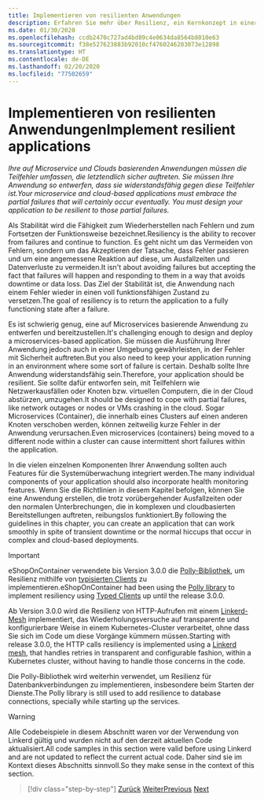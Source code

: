 ```yaml
---
title: Implementieren von resilienten Anwendungen
description: Erfahren Sie mehr über Resilienz, ein Kernkonzept in einer Microservicesarchitektur. Sie müssen wissen, wie Sie mit vorübergehenden Ausfällen sinnvoll umgehen, wenn diese auftreten.
ms.date: 01/30/2020
ms.openlocfilehash: ccdb2470c727ad4bd89c4e0634da8564b8010e63
ms.sourcegitcommit: f38e527623883b92010cf4760246203073e12898
ms.translationtype: HT
ms.contentlocale: de-DE
ms.lasthandoff: 02/20/2020
ms.locfileid: "77502659"
---
```

# <a name="implement-resilient-applications"></a><span data-ttu-id="aa71d-104">Implementieren von resilienten Anwendungen</span><span class="sxs-lookup"><span data-stu-id="aa71d-104">Implement resilient applications</span></span>

<span data-ttu-id="aa71d-105">*Ihre auf Microservice und Clouds basierenden Anwendungen müssen die Teilfehler umfassen, die letztendlich sicher auftreten. Sie müssen Ihre Anwendung so entwerfen, dass sie widerstandsfähig gegen diese Teilfehler ist.*</span><span class="sxs-lookup"><span data-stu-id="aa71d-105">*Your microservice and cloud-based applications must embrace the partial failures that will certainly occur eventually. You must design your application to be resilient to those partial failures.*</span></span>

<span data-ttu-id="aa71d-106">Als Stabilität wird die Fähigkeit zum Wiederherstellen nach Fehlern und zum Fortsetzen der Funktionsweise bezeichnet.</span><span class="sxs-lookup"><span data-stu-id="aa71d-106">Resiliency is the ability to recover from failures and continue to function.</span></span> <span data-ttu-id="aa71d-107">Es geht nicht um das Vermeiden von Fehlern, sondern um das Akzeptieren der Tatsache, dass Fehler passieren und um eine angemessene Reaktion auf diese, um Ausfallzeiten und Datenverluste zu vermeiden.</span><span class="sxs-lookup"><span data-stu-id="aa71d-107">It isn't about avoiding failures but accepting the fact that failures will happen and responding to them in a way that avoids downtime or data loss.</span></span> <span data-ttu-id="aa71d-108">Das Ziel der Stabilität ist, die Anwendung nach einem Fehler wieder in einen voll funktionsfähigen Zustand zu versetzen.</span><span class="sxs-lookup"><span data-stu-id="aa71d-108">The goal of resiliency is to return the application to a fully functioning state after a failure.</span></span>

<span data-ttu-id="aa71d-109">Es ist schwierig genug, eine auf Microservices basierende Anwendung zu entwerfen und bereitzustellen.</span><span class="sxs-lookup"><span data-stu-id="aa71d-109">It's challenging enough to design and deploy a microservices-based application.</span></span> <span data-ttu-id="aa71d-110">Sie müssen die Ausführung Ihrer Anwendung jedoch auch in einer Umgebung gewährleisten, in der Fehler mit Sicherheit auftreten.</span><span class="sxs-lookup"><span data-stu-id="aa71d-110">But you also need to keep your application running in an environment where some sort of failure is certain.</span></span> <span data-ttu-id="aa71d-111">Deshalb sollte Ihre Anwendung widerstandsfähig sein.</span><span class="sxs-lookup"><span data-stu-id="aa71d-111">Therefore, your application should be resilient.</span></span> <span data-ttu-id="aa71d-112">Sie sollte dafür entworfen sein, mit Teilfehlern wie Netzwerkausfällen oder Knoten bzw. virtuellen Computern, die in der Cloud abstürzen, umzugehen.</span><span class="sxs-lookup"><span data-stu-id="aa71d-112">It should be designed to cope with partial failures, like network outages or nodes or VMs crashing in the cloud.</span></span> <span data-ttu-id="aa71d-113">Sogar Microservices (Container), die innerhalb eines Clusters auf einen anderen Knoten verschoben werden, können zeitweilig kurze Fehler in der Anwendung verursachen.</span><span class="sxs-lookup"><span data-stu-id="aa71d-113">Even microservices (containers) being moved to a different node within a cluster can cause intermittent short failures within the application.</span></span>

<span data-ttu-id="aa71d-114">In die vielen einzelnen Komponenten Ihrer Anwendung sollten auch Features für die Systemüberwachung integriert werden.</span><span class="sxs-lookup"><span data-stu-id="aa71d-114">The many individual components of your application should also incorporate health monitoring features.</span></span> <span data-ttu-id="aa71d-115">Wenn Sie die Richtlinien in diesem Kapitel befolgen, können Sie eine Anwendung erstellen, die trotz vorübergehender Ausfallzeiten oder den normalen Unterbrechungen, die in komplexen und cloudbasierten Bereitstellungen auftreten, reibungslos funktioniert.</span><span class="sxs-lookup"><span data-stu-id="aa71d-115">By following the guidelines in this chapter, you can create an application that can work smoothly in spite of transient downtime or the normal hiccups that occur in complex and cloud-based deployments.</span></span>

>[!IMPORTANT]
> <span data-ttu-id="aa71d-116">eShopOnContainer verwendete bis Version 3.0.0 die [Polly-Bibliothek](http://www.thepollyproject.org/), um Resilienz mithilfe von [typisierten Clients](./use-httpclientfactory-to-implement-resilient-http-requests.md) zu implementieren.</span><span class="sxs-lookup"><span data-stu-id="aa71d-116">eShopOnContainer had been using the [Polly library](http://www.thepollyproject.org/) to implement resiliency using [Typed Clients](./use-httpclientfactory-to-implement-resilient-http-requests.md) up until the release 3.0.0.</span></span>
>
> <span data-ttu-id="aa71d-117">Ab Version 3.0.0 wird die Resilienz von HTTP-Aufrufen mit einem [Linkerd-Mesh](https://linkerd.io/) implementiert, das Wiederholungsversuche auf transparente und konfigurierbare Weise in einem Kubernetes-Cluster verarbeitet, ohne dass Sie sich im Code um diese Vorgänge kümmern müssen.</span><span class="sxs-lookup"><span data-stu-id="aa71d-117">Starting with release 3.0.0, the HTTP calls resiliency is implemented using a [Linkerd mesh](https://linkerd.io/), that handles retries in transparent and configurable fashion, within a Kubernetes cluster, without having to handle those concerns in the code.</span></span>
>
> <span data-ttu-id="aa71d-118">Die Polly-Bibliothek wird weiterhin verwendet, um Resilienz für Datenbankverbindungen zu implementieren, insbesondere beim Starten der Dienste.</span><span class="sxs-lookup"><span data-stu-id="aa71d-118">The Polly library is still used to add resilience to database connections, specially while starting up the services.</span></span>

>[!WARNING]
> <span data-ttu-id="aa71d-119">Alle Codebeispiele in diesem Abschnitt waren vor der Verwendung von Linkerd gültig und wurden nicht auf den derzeit aktuellen Code aktualisiert.</span><span class="sxs-lookup"><span data-stu-id="aa71d-119">All code samples in this section were valid before using Linkerd and are not updated to reflect the current actual code.</span></span> <span data-ttu-id="aa71d-120">Daher sind sie im Kontext dieses Abschnitts sinnvoll.</span><span class="sxs-lookup"><span data-stu-id="aa71d-120">So they make sense in the context of this section.</span></span>

>[!div class="step-by-step"]
><span data-ttu-id="aa71d-121">[Zurück](../microservice-ddd-cqrs-patterns/microservice-application-layer-implementation-web-api.md)
>[Weiter](handle-partial-failure.md)</span><span class="sxs-lookup"><span data-stu-id="aa71d-121">[Previous](../microservice-ddd-cqrs-patterns/microservice-application-layer-implementation-web-api.md)
[Next](handle-partial-failure.md)</span></span>
